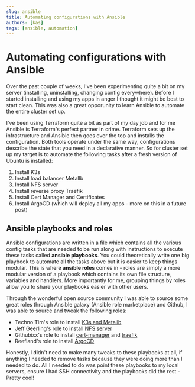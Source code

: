 ```yaml
---
slug: ansible
title: Automating configurations with Ansible
authors: [kas]
tags: [ansible, automation]
---
```


# Automating configurations with Ansible

Over the past couple of weeks, I've been experimenting quite a bit on my server (installing, uninstalling, changing config everywhere). Before I started installing and using my apps in anger I thought it might be best to start clean. This was also a great opporunity to learn Ansible to automate the entire cluster set up.

I've been using Terraform quite a bit as part of my day job and for me Ansible is Terraform's perfect partner in crime. Terraform sets up the infrastructure and Ansible then goes over the top and installs the configuration. Both tools operate under the same way, configurations describe the state that you need in a declarative manner. So for cluster set up my target is to automate the following tasks after a fresh version of Ubuntu is installed:

1. Install K3s
2. Install load balancer Metallb
3. Install NFS server
4. Install reverse proxy Traefik
5. Install Cert Manager and Certificates
6. Install ArgoCD (which will deploy all my apps - more on this in a future post)

## Ansible playbooks and roles

Ansible configurations are written in a file which contains all the various config tasks that are needed to be run along with instructions to execute these tasks called **ansible playbooks**. You could theoretically write one big playbook to automate all the tasks above but it is easier to keep things modular. This is where **ansible roles** comes in - roles are simply a more modular version of a playbook which contains its own file structure, variables and handlers. More importantly for me, grouping things by roles allow you to share your playbooks easier with other users. 

Through the wonderful open source community I was able to source some great roles through Ansible galaxy (Ansible role marketplace) and Github, I was able to source and tweak the following roles:

* Techno Tim's role to install [K3s and Metallb](https://github.com/techno-tim/k3s-ansible)
* Jeff Geerling's role to install [NFS server](https://galaxy.ansible.com/geerlingguy/nfs)
* Githubixx's role to install [cert-manager](https://galaxy.ansible.com/githubixx/cert_manager_kubernetes) and [traefik](https://galaxy.ansible.com/githubixx/traefik_kubernetes)
* Reefland's role to install [ArgoCD](https://github.com/reefland/ansible-k3s-argocd-renovate)

Honestly, I didn't need to make many tweaks to these playbooks at all, if anything I needed to remove tasks because they were doing more than I needed to do. All I needed to do was point these playbooks to my local servers, ensure I had SSH connectivity and the playbooks did the rest - Pretty cool!

